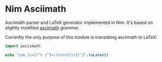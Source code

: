 # Nim Asciimath

Asciimath parser and LaTeX generator implemented in Nim. It's based on
slightly modified [asciimath](http://asciimath.org/) grammar.

Currently the only purpose of this module is translating asciimath to LaTeX:
```nim
import asciimath

echo "sum_(i=1)^n i^3=((n(n+1))/2)^2".toLatex()
```
